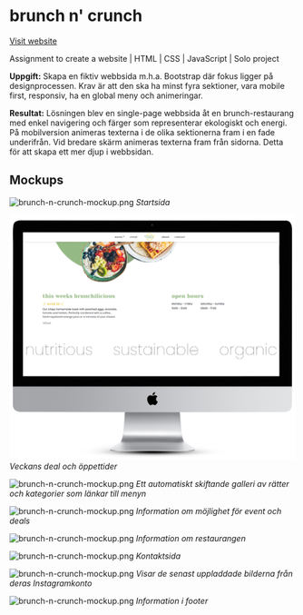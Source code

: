 # brunch n' crunch
[Visit website](https://virveln.github.io/brunch-n-crunch/)  
  
Assignment to create a website | HTML | CSS | JavaScript | Solo project

**Uppgift:** Skapa en fiktiv webbsida m.h.a. Bootstrap där fokus ligger på designprocessen. Krav är att den ska ha minst fyra sektioner, vara mobile first, responsiv, ha en global meny och animeringar.

**Resultat:** Lösningen blev en single-page webbsida åt en brunch-restaurang med enkel navigering och färger som representerar ekologiskt och energi. På mobilversion animeras texterna i de olika sektionerna fram i en fade underifrån. Vid bredare skärm animeras texterna fram från sidorna. Detta för att skapa ett mer djup i webbsidan.

## Mockups

![brunch-n-crunch-mockup.png](https://github.com/virveln/brunch-n-crunch/blob/main/img-mockup/bnc1.png)
*Startsida*

![brunch-n-crunch-mockup.png](https://github.com/virveln/brunch-n-crunch/blob/main/img-mockup/bnc2.png)
*Veckans deal och öppettider*

![brunch-n-crunch-mockup.png](https://github.com/virveln/brunch-n-crunch/blob/main/img-mockup/bnc3.png)
*Ett automatiskt skiftande galleri av rätter och kategorier som länkar till menyn*

![brunch-n-crunch-mockup.png](https://github.com/virveln/brunch-n-crunch/blob/main/img-mockup/bnc4.png)
*Information om möjlighet för event och deals*

![brunch-n-crunch-mockup.png](https://github.com/virveln/brunch-n-crunch/blob/main/img-mockup/bnc5.png)
*Information om restaurangen*

![brunch-n-crunch-mockup.png](https://github.com/virveln/brunch-n-crunch/blob/main/img-mockup/bnc6.png)
*Kontaktsida*

![brunch-n-crunch-mockup.png](https://github.com/virveln/brunch-n-crunch/blob/main/img-mockup/bnc7.png)
*Visar de senast uppladdade bilderna från deras Instagramkonto*

![brunch-n-crunch-mockup.png](https://github.com/virveln/brunch-n-crunch/blob/main/img-mockup/bnc8.png)
*Information i footer*
